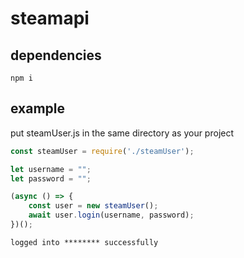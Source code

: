 # steamapi

## dependencies
```
npm i
```

## example
put steamUser.js in the same directory as your project
```js
const steamUser = require('./steamUser');

let username = "";
let password = "";

(async () => {
    const user = new steamUser();
    await user.login(username, password);
})();
```

`logged into ******** successfully`
